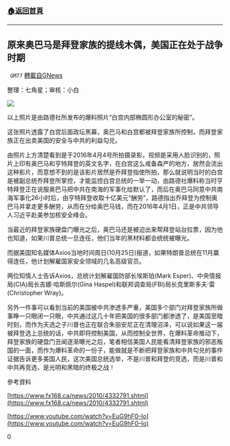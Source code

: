 ###  [:house:返回首頁](https://github.com/ourhimalayas/txt)
---

## 原来奥巴马是拜登家族的提线木偶，美国正在处于战争时期
` GM77` [轉載自GNews](https://gnews.org/zh-hans/463619/)

整理：七角星；审核：小白

![]()![](https://gnews-media-offload.s3.amazonaws.com/wp-content/uploads/2020/10/27095645/%E5%9B%BE%E7%89%87-3-8.png)

以上照片是由路德社所发布的爆料照片“白宫内部椭圆形办公室的秘密”。

这张照片透露了白宫后面政坛黑幕，奥巴马和白宫都被拜登家族所控制，而拜登家族正在出卖美国的安全与中共的利益勾兑。

由照片上方清楚看到是于2016年4月4号所拍摄录影，视频是采用人脸识别的，照片上印有奥巴马和亨特拜登的英文名字，在白宫这么戒备森严的地方，居然会流出这种影片，而意想不到的是该影片居然是乔拜登指使所拍，那么就说明当时的白宫是被副总统乔拜登所掌控，才能监控白宫总统的一举一动，由路德社爆料称当时亨特拜登正在说服奥巴马把中共在南海的军事化给默认了，而后在奥巴马同意中共南海军事化26小时后，由亨特拜登收取十亿美元“酬劳”，路德指出乔拜登为控制奥巴马并拿走更多酬劳，从而在分给奥巴马钱，而在2016年4月1日，正是中共领导人习近平赴美参加核安全峰会。

当最近的拜登家族硬盘门曝光之后，奥巴马还是被迫出来帮拜登站台拉票，因为他也知道，如果川普总统一旦连任，他们当年的黑材料都会统统被曝光。

而据美国知名媒体Axios当地时间周日(10月25日)报道，如果特朗普总统在11月赢得连任，他计划解雇国家安全领域的几名高级官员。

两位知情人士告诉Axios，总统计划解雇国防部长埃斯珀(Mark Esper)、中央情报局(CIA)局长吉娜·哈斯佩尔(Gina Haspel)和联邦调查局(FBI)局长克里斯多夫·雷(Christopher Wray)。

另外一件事可以看到当前的美国被中共渗透多严重，美国多个部门对拜登家族所做事睁一只眼闭一只眼，中共通过这几十年把美国的很多部门都渗透了，是美国至暗时刻，而作为天选之子川普也正在联合朱丽安尼正在清理沼泽，可以说如果这一届被拜登选上总统的话，中共即将控制美国，从而控制全世界，在爆料革命推动下，拜登家族的硬盘门丑闻逐渐曝光之后，笔者相信美国人民能看清拜登家族的邪恶叛国的一面，而作为爆料革命的一份子，能做就是不断把拜登家族和中共勾兑的事件证据告诉更多美国人民，这次美国总统选举，不是川普和拜登的竞选，而是川普和中共再竞选，是光明和黑暗的终极之战！

參考資料

[https://www.fx168.ca/news/2010/4332791.shtml](https://www.fx168.ca/news/2010/4332791.shtml)

[https://www.youtube.com/watch?v=EuG9hF0–Io](https://www.youtube.com/watch?v=EuG9hF0–Io)

0
